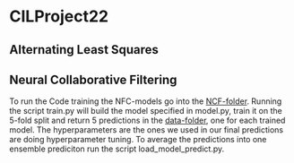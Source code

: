 # CILProject22

## Alternating Least Squares

## Neural Collaborative Filtering
To run the Code training the NFC-models go into the [NCF-folder](https://github.com/B1T0/CILProject22/tree/main/src/models/NCF). Running the script train.py will build the model specified in model.py, train it on the 5-fold split and return 5 predictions in the [data-folder](https://github.com/B1T0/CILProject22/tree/main/data), one for each trained model. The hyperparameters are the ones we used in our final predictions are doing hyperparameter tuning.
To average the predictions into one ensemble prediciton run the script load_model_predict.py.
